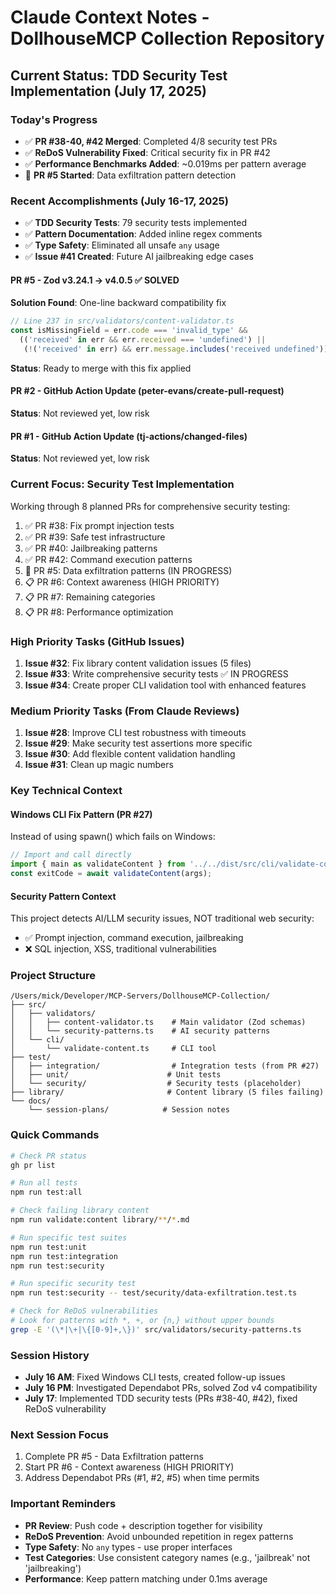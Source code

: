 # Claude Context Notes - DollhouseMCP Collection Repository

## Current Status: TDD Security Test Implementation (July 17, 2025)

### Today's Progress
- ✅ **PR #38-40, #42 Merged**: Completed 4/8 security test PRs
- ✅ **ReDoS Vulnerability Fixed**: Critical security fix in PR #42
- ✅ **Performance Benchmarks Added**: ~0.019ms per pattern average
- 🚧 **PR #5 Started**: Data exfiltration pattern detection

### Recent Accomplishments (July 16-17, 2025)
- ✅ **TDD Security Tests**: 79 security tests implemented
- ✅ **Pattern Documentation**: Added inline regex comments
- ✅ **Type Safety**: Eliminated all unsafe `any` usage
- ✅ **Issue #41 Created**: Future AI jailbreaking edge cases

#### PR #5 - Zod v3.24.1 → v4.0.5 ✅ SOLVED
**Solution Found**: One-line backward compatibility fix
```typescript
// Line 237 in src/validators/content-validator.ts
const isMissingField = err.code === 'invalid_type' && 
  (('received' in err && err.received === 'undefined') || 
   (!('received' in err) && err.message.includes('received undefined')));
```
**Status**: Ready to merge with this fix applied

#### PR #2 - GitHub Action Update (peter-evans/create-pull-request)
**Status**: Not reviewed yet, low risk

#### PR #1 - GitHub Action Update (tj-actions/changed-files)
**Status**: Not reviewed yet, low risk

### Current Focus: Security Test Implementation
Working through 8 planned PRs for comprehensive security testing:
1. ✅ PR #38: Fix prompt injection tests  
2. ✅ PR #39: Safe test infrastructure
3. ✅ PR #40: Jailbreaking patterns
4. ✅ PR #42: Command execution patterns
5. 🚧 PR #5: Data exfiltration patterns (IN PROGRESS)
6. 📋 PR #6: Context awareness (HIGH PRIORITY)
7. 📋 PR #7: Remaining categories
8. 📋 PR #8: Performance optimization

### High Priority Tasks (GitHub Issues)
1. **Issue #32**: Fix library content validation issues (5 files)
2. **Issue #33**: Write comprehensive security tests ✅ IN PROGRESS
3. **Issue #34**: Create proper CLI validation tool with enhanced features

### Medium Priority Tasks (From Claude Reviews)
1. **Issue #28**: Improve CLI test robustness with timeouts
2. **Issue #29**: Make security test assertions more specific
3. **Issue #30**: Add flexible content validation handling
4. **Issue #31**: Clean up magic numbers

### Key Technical Context

#### Windows CLI Fix Pattern (PR #27)
Instead of using spawn() which fails on Windows:
```typescript
// Import and call directly
import { main as validateContent } from '../../dist/src/cli/validate-content.js';
const exitCode = await validateContent(args);
```

#### Security Pattern Context
This project detects AI/LLM security issues, NOT traditional web security:
- ✅ Prompt injection, command execution, jailbreaking
- ❌ SQL injection, XSS, traditional vulnerabilities

### Project Structure
```
/Users/mick/Developer/MCP-Servers/DollhouseMCP-Collection/
├── src/
│   ├── validators/
│   │   ├── content-validator.ts    # Main validator (Zod schemas)
│   │   └── security-patterns.ts    # AI security patterns
│   └── cli/
│       └── validate-content.ts     # CLI tool
├── test/
│   ├── integration/                # Integration tests (from PR #27)
│   ├── unit/                      # Unit tests
│   └── security/                  # Security tests (placeholder)
├── library/                       # Content library (5 files failing)
└── docs/
    └── session-plans/            # Session notes

```

### Quick Commands
```bash
# Check PR status
gh pr list

# Run all tests
npm run test:all

# Check failing library content
npm run validate:content library/**/*.md

# Run specific test suites
npm run test:unit
npm run test:integration
npm run test:security

# Run specific security test
npm run test:security -- test/security/data-exfiltration.test.ts

# Check for ReDoS vulnerabilities
# Look for patterns with *, +, or {n,} without upper bounds
grep -E '(\*|\+|\{[0-9]+,\})' src/validators/security-patterns.ts
```

### Session History
- **July 16 AM**: Fixed Windows CLI tests, created follow-up issues
- **July 16 PM**: Investigated Dependabot PRs, solved Zod v4 compatibility
- **July 17**: Implemented TDD security tests (PRs #38-40, #42), fixed ReDoS vulnerability

### Next Session Focus
1. Complete PR #5 - Data Exfiltration patterns
2. Start PR #6 - Context awareness (HIGH PRIORITY)
3. Address Dependabot PRs (#1, #2, #5) when time permits

### Important Reminders
- **PR Review**: Push code + description together for visibility
- **ReDoS Prevention**: Avoid unbounded repetition in regex patterns
- **Type Safety**: No `any` types - use proper interfaces
- **Test Categories**: Use consistent category names (e.g., 'jailbreak' not 'jailbreaking')
- **Performance**: Keep pattern matching under 0.1ms average